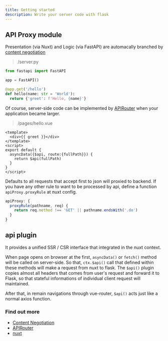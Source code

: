 ```yaml
---
title: Getting started
description: Write your server code with flask
---
```


## API Proxy module

Presentation (via Nuxt) and Logic (via FastAPI) are automacally branched by [content negotiation][Content Negotiation]

> /server.py
```python
from fastapi import FastAPI

app = FastAPI()

@app.get('/hello')
def hello(name: str = 'World'):
  return {'greet': f'Hello, {name}'}
```

Of course, server-side code can be implemented by [APIRouter] when your application became larger.

> /pages/hello.vue
```vue
<template>
  <div>{{ greet }}</div>
</template>
<script>
export default {
  asyncData({$api, route:{fullPath}}) {
    return $api(fullPath)
  }
}
</script>
```

Defaults to all requests that accept first to json will proxied to backend.
If you have any other rule to want to be processed by api, define a function `apiProxy.proxyRule` at nuxt config.

```javascript
apiProxy: {
  proxyRule(pathname, req) {
    return req.method !== 'GET' || pathname.endsWith('.do')
  }
}
```

## api plugin

It provides a unified SSR / CSR interface that integrated in the nuxt context.

When page opens on browser at the first, `asyncData()` or `fetch()` method will be called on server-side.
So that, `ctx.$api()` call that defined within these methods will make a request from nuxt to flask.
The `$api()` plugin copies almost all headers that comes from user's request and forward it to Flask, so that stateful informations of individual client request will maintained.

After that, in remain navigations through vue-router, `$api()` acts just like a normal axios function.


### Find out more

- [Content Negotiation]
- [APIRouter]
- [nuxt]


[Content Negotiation]: https://developer.mozilla.org/ko/docs/Web/HTTP/Content_negotiation
[APIRouter]: https://fastapi.tiangolo.com/ko/tutorial/bigger-applications/
[nuxt]: https://nuxtjs.org
